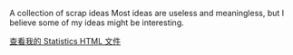 A collection of scrap ideas
Most ideas are useless and meaningless, but I believe some of my ideas might be interesting.

[查看我的 Statistics HTML 文件](residual.html)

